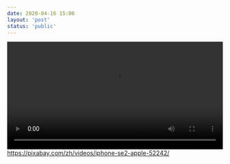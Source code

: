 ```yaml
---
date: 2020-04-16 15:00
layout: 'post'
status: 'public'
---
```


<video width="100%" controls="controls" autoplay="autoplay"><source src="https://cdn.pixabay.com/video/2020/10/13/52242_240.mp4" type="video/mp4"></video>
https://pixabay.com/zh/videos/iphone-se2-apple-52242/